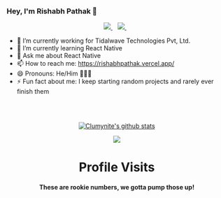 ### Hey, I'm Rishabh Pathak 👋

<p align="center">
  <a href="https://www.linkedin.com/in/rishabhjpathak/" target="_blank">
    <img src="https://img.shields.io/badge/linkedin-%230077B5.svg?&style=for-the-badge&logo=linkedin&logoColor=white" />
  </a>&nbsp;&nbsp;
  <a href="mailto:rishabhjpathak@gmail.com" target="_blank">
    <img src="https://img.shields.io/badge/Gmail-D14836?style=for-the-badge&logo=gmail&logoColor=white" />        
  </a>&nbsp;&nbsp;
</p>

- 🔭 I’m currently working for Tidalwave Technologies Pvt, Ltd.
- 🌱 I’m currently learning React Native
- 💬 Ask me about React Native
- 📫 How to reach me: https://rishabhpathak.vercel.app/
- 😄 Pronouns: He/Him 🙍🏻‍♂️
- ⚡ Fun fact about me: I keep starting random projects and rarely ever finish them

<br/>
<br/>

<p align="center">
  <a href="https://github.com/Clumsynight" class="rich-diff-level-one">
    <img align="center" src="https://github-readme-stats.vercel.app/api?username=Clumsynite&count_private=true&show_icons=true&theme=dark&line_height=27" alt="Clumynite's github stats"/>
  </a>
</p>

<p align="center">
  <a href="https://github.com/Clumsynite" class="rich-diff-level-one">
    <img align="center" src="https://github-readme-stats.vercel.app/api/top-langs/?username=Clumsynite&theme=dark">
  </a>
</p>

<h1 align="center">Profile Visits</h1>
<h4 align="center">These are rookie numbers, we gotta pump those up!</h4>
<p align="center">
  <img src="https://profile-counter.glitch.me/Clumsynite/count.svg" alt="" />
</p>

